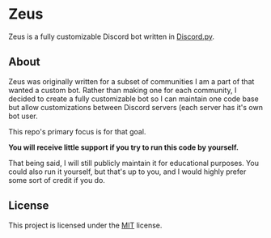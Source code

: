 # Zeus

Zeus is a fully customizable Discord bot written in [Discord.py](https://github.com/Rapptz/discord.py).

## About
Zeus was originally written for a subset of communities I am a part of that wanted a custom bot.
Rather than making one for each community, I decided to create a fully customizable bot so I can maintain one code base but allow customizations between Discord servers (each server has it's own bot user.

This repo's primary focus is for that goal.

**You will receive little support if you try to run this code by yourself.**

That being said, I will still publicly maintain it for educational purposes. You could also run it yourself, but that's up to you, and I would highly prefer some sort of credit if you do.

## License
This project is licensed under the [MIT](LICENSE) license.